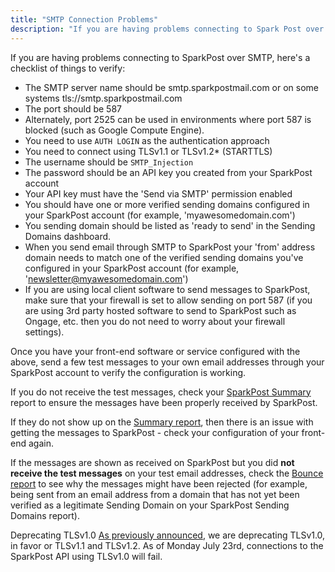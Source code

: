 ```yaml
---
title: "SMTP Connection Problems"
description: "If you are having problems connecting to Spark Post over SMTP here's a checklist of things to verify The SMTP server name should be smtp sparkpostmail com or on some systems tls smtp sparkpostmail com The port should be 587 Alternately port 2525 can be used in environments where port..."
---
```


If you are having problems connecting to SparkPost over SMTP, here's a checklist of things to verify:

* The SMTP server name should be smtp.sparkpostmail.com or on some systems tls://smtp.sparkpostmail.com
* The port should be 587
* Alternately, port 2525 can be used in environments where port 587 is blocked (such as Google Compute Engine).
* You need to use `AUTH LOGIN` as the authentication approach
* You need to connect using TLSv1.1 or TLSv1.2* (STARTTLS)
* The username should be `SMTP_Injection`
* The password should be an API key you created from your SparkPost account
* Your API key must have the 'Send via SMTP' permission enabled
* You should have one or more verified sending domains configured in your SparkPost account (for example, 'myawesomedomain.com')
* You sending domain should be listed as 'ready to send' in the Sending Domains dashboard.
* When you send email through SMTP to SparkPost your 'from' address domain needs to match one of the verified sending domains you've configured in your SparkPost account (for example, 'newsletter@myawesomedomain.com')
* If you are using local client software to send messages to SparkPost, make sure that your firewall is set to allow sending on port 587 (if you are using 3rd party hosted software to send to SparkPost such as Ongage, etc. then you do not need to worry about your firewall settings).

Once you have your front-end software or service configured with the above, send a few test messages to your own email addresses through your SparkPost account to verify the configuration is working.  

If you do not receive the test messages, check your [SparkPost Summary](https://app.sparkpost.com/reports/summary) report to ensure the messages have been properly received by SparkPost.

If they do not show up on the [Summary report](https://app.sparkpost.com/reports/summary), then there is an issue with getting the messages to SparkPost - check your configuration of your front-end again.  

If the messages are shown as received on SparkPost but you did **not receive the test messages** on your test email addresses, check the [Bounce report](https://app.sparkpost.com/reports/bounces) to see why the messages might have been rejected (for example, being sent from an email address from a domain that has not yet been verified as a legitimate Sending Domain on your SparkPost Sending Domains report).

Deprecating TLSv1.0
[As previously announced](https://www.sparkpost.com/blog/tls-v1-0-deprecation/), we are deprecating TLSv1.0, in favor or TLSv1.1 and TLSv1.2. As of Monday July 23rd, connections to the SparkPost API using TLSv1.0 will fail.
